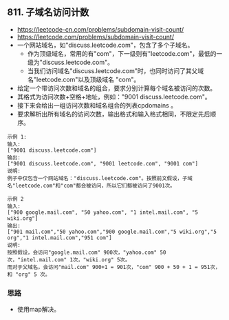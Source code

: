 ## 811. 子域名访问计数
- https://leetcode-cn.com/problems/subdomain-visit-count/
- https://leetcode.com/problems/subdomain-visit-count/
- 一个网站域名，如"discuss.leetcode.com"，包含了多个子域名。
  - 作为顶级域名，常用的有"com"，下一级则有"leetcode.com"，最低的一级为"discuss.leetcode.com"。
  - 当我们访问域名"discuss.leetcode.com"时，也同时访问了其父域名"leetcode.com"以及顶级域名 "com"。
- 给定一个带访问次数和域名的组合，要求分别计算每个域名被访问的次数。
- 其格式为访问次数+空格+地址，例如："9001 discuss.leetcode.com"。
- 接下来会给出一组访问次数和域名组合的列表cpdomains 。
- 要求解析出所有域名的访问次数，输出格式和输入格式相同，不限定先后顺序。

```
示例 1:
输入:
["9001 discuss.leetcode.com"]
输出:
["9001 discuss.leetcode.com", "9001 leetcode.com", "9001 com"]
说明:
例子中仅包含一个网站域名："discuss.leetcode.com"。按照前文假设，子域名"leetcode.com"和"com"都会被访问，所以它们都被访问了9001次。
```

```
示例 2
输入:
["900 google.mail.com", "50 yahoo.com", "1 intel.mail.com", "5 wiki.org"]
输出:
["901 mail.com","50 yahoo.com","900 google.mail.com","5 wiki.org","5 org","1 intel.mail.com","951 com"]
说明:
按照假设，会访问"google.mail.com" 900次，"yahoo.com" 50次，"intel.mail.com" 1次，"wiki.org" 5次。
而对于父域名，会访问"mail.com" 900+1 = 901次，"com" 900 + 50 + 1 = 951次，和 "org" 5 次。
```

### 思路
- 使用map解决。